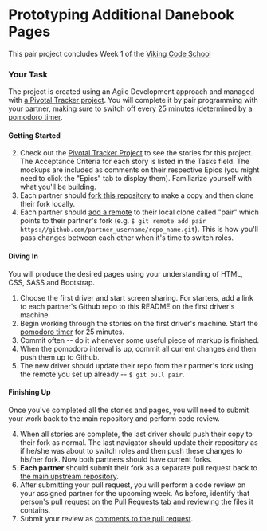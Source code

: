 # Prototyping Additional Danebook Pages

This pair project concludes Week 1 of the [Viking Code School](http://vikingcodeschool.com)

### Your Task

The project is created using an Agile Development approach and managed with [a Pivotal Tracker project](https://www.pivotaltracker.com/s/projects/1149270).  You will complete it by pair programming with your partner, making sure to switch off every 25 minutes (determined by a [pomodoro timer](http://tomato-timer.com/).

#### Getting Started

2. Check out the [Pivotal Tracker Project](https://www.pivotaltracker.com/s/projects/1149270) to see the stories for this project.  The Acceptance Criteria for each story is listed in the Tasks field.  The mockups are included as comments on their respective Epics (you might need to click the "Epics" tab to display them). Familiarize yourself with what you'll be building.
1. Each partner should [fork this repository](https://help.github.com/articles/fork-a-repo) to make a copy and then clone their fork locally.
2. Each partner should [add a remote](https://help.github.com/articles/adding-a-remote) to their local clone called "pair" which points to their partner's fork (e.g. `$ git remote add pair https://github.com/partner_username/repo_name.git`).  This is how you'll pass changes between each other when it's time to switch roles.

#### Diving In

You will produce the desired pages using your understanding of HTML, CSS, SASS and Bootstrap.

1. Choose the first driver and start screen sharing.  For starters, add a link to each partner's Github repo to this README on the first driver's machine.
2. Begin working through the stories on the first driver's machine.  Start the [pomodoro timer](http://tomato-timer.com) for 25 minutes.
2. Commit often -- do it whenever some useful piece of markup is finished.
2. When the pomodoro interval is up, commit all current changes and then push them up to Github.  
3. The new driver should update their repo from their partner's fork using the remote you set up already -- `$ git pull pair`.

#### Finishing Up

Once you've completed all the stories and pages, you will need to submit your work back to the main repository and perform code review.

4. When all stories are complete, the last driver should push their copy to their fork as normal.  The last navigator should update their repository as if he/she was about to switch roles and then push these changes to his/her fork.  Now both partners should have current forks.
4. **Each partner** should submit their fork as a separate pull request back to [the main upstream repository](https://github.com/vikingeducation/danebook_pages).  
3. After submitting your pull request, you will perform a code review on your assigned partner for the upcoming week.  As before, identify that person's pull request on the Pull Requests tab and reviewing the files it contains.  
4. Submit your review as [comments to the pull request](https://help.github.com/articles/using-pull-requests#pull-request-discussion).
